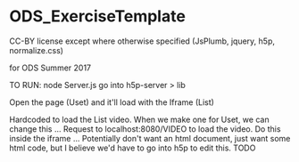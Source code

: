 # ODS_ExerciseTemplate

CC-BY license except where otherwise specified (JsPlumb, jquery, h5p, normalize.css)

for ODS Summer 2017


TO RUN:
	node Server.js
	go into h5p-server > lib

Open the page (Uset) and it'll load with the Iframe (List)

Hardcoded to load the List video. When we make one for Uset, we can change this ...
Request to localhost:8080/VIDEO to load the video. Do this inside the iframe ...
Potentially don't want an html document, just want some html code, but I believe we'd have to go into h5p to edit this. TODO
